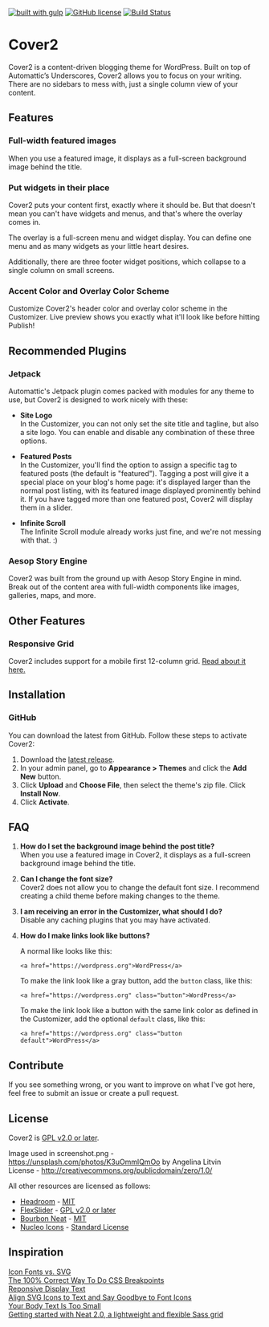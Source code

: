 [![built with gulp](https://img.shields.io/badge/gulp-built_project-eb4a4b.svg?logo=data%3Aimage%2Fpng%3Bbase64%2CiVBORw0KGgoAAAANSUhEUgAAAAYAAAAOCAMAAAA7QZ0XAAAABlBMVEUAAAD%2F%2F%2F%2Bl2Z%2FdAAAAAXRSTlMAQObYZgAAABdJREFUeAFjAAFGRjSSEQzwUgwQkjAFAAtaAD0Ls2nMAAAAAElFTkSuQmCC)](http://gulpjs.com/)
[![GitHub license](https://img.shields.io/badge/license-GPLv2-blue.svg)](https://github.com/peiche/cover/blob/master/LICENSE.txt)
[![Build Status](https://travis-ci.org/peiche/cover2.svg?branch=master)](https://travis-ci.org/peiche/cover2)

# Cover2

Cover2 is a content-driven blogging theme for WordPress. Built on top of Automattic’s Underscores, Cover2 allows you to focus on your writing. There are no sidebars to mess with, just a single column view of your content.

## Features

### Full-width featured images

When you use a featured image, it displays as a full-screen background image behind the title.

### Put widgets in their place

Cover2 puts your content first, exactly where it should be. But that doesn't mean you can't have widgets and menus, and that's where the overlay comes in.

The overlay is a full-screen menu and widget display. You can define one menu and as many widgets as your little heart desires.

Additionally, there are three footer widget positions, which collapse to a single column on small screens.

### Accent Color and Overlay Color Scheme

Customize Cover2's header color and overlay color scheme in the Customizer. Live preview shows you exactly what it'll look like before hitting Publish!

## Recommended Plugins

### Jetpack

Automattic's Jetpack plugin comes packed with modules for any theme to use, but Cover2 is designed to work nicely with these:

- **Site Logo**  
In the Customizer, you can not only set the site title and tagline, but also a site logo. You can enable and disable any combination of these three options.

- **Featured Posts**  
In the Customizer, you'll find the option to assign a specific tag to featured posts (the default is "featured"). Tagging a post will give it a special place on your blog's home page: it's displayed larger than the normal post listing, with its featured image displayed prominently behind it. If you have tagged more than one featured post, Cover2 will display them in a slider.

- **Infinite Scroll**  
The Infinite Scroll module already works just fine, and we're not messing with that. :)

### Aesop Story Engine

Cover2 was built from the ground up with Aesop Story Engine in mind. Break out of the content area with full-width components like images, galleries, maps, and more.

## Other Features

### Responsive Grid

Cover2 includes support for a mobile first 12-column grid. [Read about it here.](RESPONSIVE-GRID.md)

## Installation

### GitHub

You can download the latest from GitHub. Follow these steps to activate Cover2:

1. Download the [latest release](https://github.com/peiche/cover2/releases/latest).
2. In your admin panel, go to **Appearance > Themes** and click the **Add New** button.
3. Click **Upload** and **Choose File**, then select the theme's zip file. Click **Install Now**.
4. Click **Activate**.

## FAQ

1. **How do I set the background image behind the post title?**  
   When you use a featured image in Cover2, it displays as a full-screen background image behind the title.

2. **Can I change the font size?**  
   Cover2 does not allow you to change the default font size. I recommend creating a child theme before making changes to the theme.

3. **I am receiving an error in the Customizer, what should I do?**  
   Disable any caching plugins that you may have activated.

4. **How do I make links look like buttons?**

   A normal like looks like this:
   ```
   <a href="https://wordpress.org">WordPress</a>
   ```

   To make the link look like a gray button, add the `button` class, like this:
   ```
   <a href="https://wordpress.org" class="button">WordPress</a>
   ```

   To make the link look like a button with the same link color as defined in the Customizer, add the optional `default` class, like this:
   ```
   <a href="https://wordpress.org" class="button default">WordPress</a>
   ```

## Contribute

If you see something wrong, or you want to improve on what I've got here, feel free to submit an issue or create a pull request.

## License

Cover2 is [GPL v2.0 or later](LICENSE.txt).

Image used in screenshot.png - https://unsplash.com/photos/K3uOmmlQmOo by Angelina Litvin    
License - http://creativecommons.org/publicdomain/zero/1.0/  

All other resources are licensed as follows:

* [Headroom](http://wicky.nillia.ms/headroom.js/) - [MIT](https://github.com/WickyNilliams/headroom.js/blob/master/LICENSE)
* [FlexSlider](http://flexslider.woothemes.com) - [GPL v2.0 or later](https://github.com/woocommerce/FlexSlider/blob/master/LICENSE.md)
* [Bourbon Neat](http://neat.bourbon.io/) - [MIT](https://github.com/thoughtbot/neat/blob/master/LICENSE.md)
* [Nucleo Icons](https://nucleoapp.com/) - [Standard License](https://github.com/NucleoApp/license-standard)

## Inspiration

[Icon Fonts vs. SVG](https://css-tricks.com/icon-fonts-vs-svg/)  
[The 100% Correct Way To Do CSS Breakpoints](https://medium.freecodecamp.com/the-100-correct-way-to-do-css-breakpoints-88d6a5ba1862)  
[Reponsive Display Text](https://24ways.org/2016/responsive-display-text/)  
[Align SVG Icons to Text and Say Goodbye to Font Icons](https://blog.prototypr.io/align-svg-icons-to-text-and-say-goodbye-to-font-icons-d44b3d7b26b4#.yfiiz5rca)  
[Your Body Text Is Too Small](https://blog.marvelapp.com/body-text-small/)  
[Getting started with Neat 2.0, a lightweight and flexible Sass grid](https://robots.thoughtbot.com/the-release-of-neat-2-0-a-lightweight-and-flexible-sass-grid)
